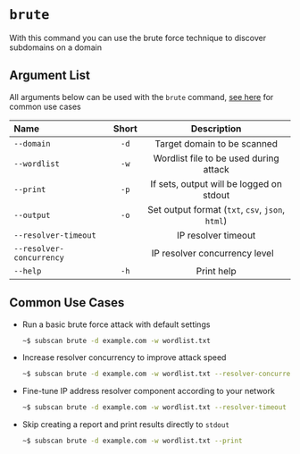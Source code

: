 # `brute`

With this command you can use the brute force technique to discover subdomains on a domain

## Argument List

All arguments below can be used with the `brute` command, [see here](#common-use-cases) for common use cases

| Name                     | Short |                   Description                    |
| :----------------------- | :---: | :----------------------------------------------: |
| `--domain`               | `-d`  |           Target domain to be scanned            |
| `--wordlist`             | `-w`  |      Wordlist file to be used during attack      |
| `--print`                | `-p`  |     If sets, output will be logged on stdout     |
| `--output`               | `-o`  | Set output format (`txt`, `csv`, `json`, `html`) |
| `--resolver-timeout`     |       |               IP resolver timeout                |
| `--resolver-concurrency` |       |         IP resolver concurrency level            |
| `--help`                 | `-h`  |                    Print help                    |

## Common Use Cases

- Run a basic brute force attack with default settings

  ```bash
  ~$ subscan brute -d example.com -w wordlist.txt
  ```

- Increase resolver concurrency to improve attack speed

  ```bash
  ~$ subscan brute -d example.com -w wordlist.txt --resolver-concurrency 200
  ```

- Fine-tune IP address resolver component according to your network

  ```bash
  ~$ subscan brute -d example.com -w wordlist.txt --resolver-timeout 1 --resolver-concurrency 100
  ```

- Skip creating a report and print results directly to `stdout`

  ```bash
  ~$ subscan brute -d example.com -w wordlist.txt --print
  ```
